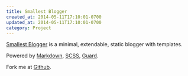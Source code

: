```yaml
---
title: Smallest Blogger
created_at: 2014-05-11T17:10:01-0700
updated_at: 2014-05-11T17:10:01-0700
category: Project
---
```


[Smallest Blogger](http://ranmocy.github.io/smallest-blogger/) is a minimal, extendable, static blogger with templates.

Powered by
[Markdown](http://daringfireball.net/projects/markdown/),
[SCSS](http://sass-lang.com/),
[Guard](https://github.com/guard/guard).

Fork me at [Github](https://github.com/ranmocy/Smallest-Blogger).
